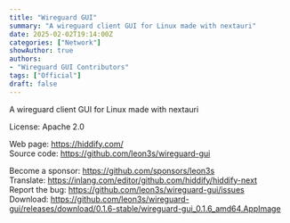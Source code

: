 ```yaml
---
title: "Wireguard GUI"
summary: "A wireguard client GUI for Linux made with nextauri"
date: 2025-02-02T19:14:00Z
categories: ["Network"]
showAuthor: true
authors:
- "Wireguard GUI Contributors"
tags: ["Official"]
draft: false
---
```


A wireguard client GUI for Linux made with nextauri

License: Apache 2.0

Web page: <https://hiddify.com/>  
Source code: <https://github.com/leon3s/wireguard-gui>

Become a sponsor: <https://github.com/sponsors/leon3s>  
Translate: <https://inlang.com/editor/github.com/hiddify/hiddify-next>  
Report the bug: <https://github.com/leon3s/wireguard-gui/issues>  
Download: <https://github.com/leon3s/wireguard-gui/releases/download/0.1.6-stable/wireguard-gui_0.1.6_amd64.AppImage>
